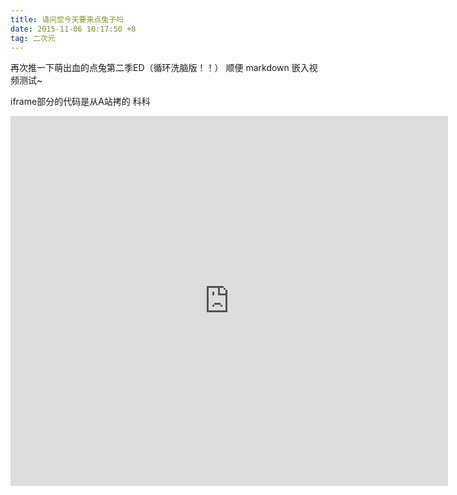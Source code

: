 ```yaml
---
title: 请问您今天要来点兔子吗
date: 2015-11-06 10:17:50 +8
tag: 二次元
---
```

再次推一下萌出血的点兔第二季ED（循环洗脑版！！）
顺便 
markdown 嵌入视频测试~ 

iframe部分的代码是从A站拷的 科科

<iframe id="ACFlashPlayer-re" frameborder="0" allowfullscreen="" src="https://ssl.acfun.tv/block-player-homura.html?salt=167350321&amp;forFlash_=edae4e96-0f5e-4e15-d4c8-5b6c74bd3515,s106,ac2260637,#token=d2d835iu51nn4s4i;vid=2770596;postMessage=1;autoplay=0;fullscreen=0;from=http://www.acfun.tv;hint=小贴士：按下“←”和“→”键即可后退或前进一小段。" style="height: 592px; width: 700px; left: 0px; top: 0px;"></iframe>
